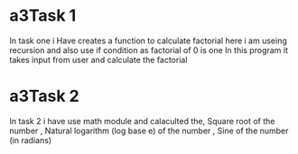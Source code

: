 # a3Task 1
In task one i Have creates a function to calculate factorial here i am useing recursion and also use if condition as factorial of 0 is one 
In this program it takes input from user and calculate the factorial 

# a3Task 2 
In task 2 i have use math module and calaculted the, Square root of the number ,  Natural logarithm (log base e) of the number , Sine of the number (in radians)
